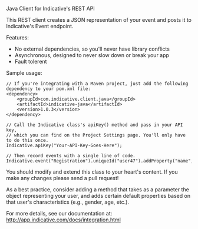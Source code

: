Java Client for Indicative's REST API

This REST client creates a JSON representation of your event and posts it to Indicative's Event endpoint.

Features:

+ No external dependencies, so you'll never have library conflicts
+ Asynchronous, designed to never slow down or break your app
+ Fault tolerent

Sample usage:

    // If you're integrating with a Maven project, just add the following dependency to your pom.xml file:
    <dependency>
	    <groupId>com.indicative.client.java</groupId>
	    <artifactId>indicative-java</artifactId>
	    <version>1.0.3</version>
    </dependency>

    // Call the Indicative class's apiKey() method and pass in your API key, 
    // which you can find on the Project Settings page. You'll only have to do this once.
    Indicative.apiKey("Your-API-Key-Goes-Here");

    // Then record events with a single line of code.
    Indicative.event("Registration").uniqueId("user47").addProperty("name","value").done();

You should modify and extend this class to your heart's content.  If you make any changes please send a pull request!

As a best practice, consider adding a method that takes as a parameter the object representing your user, and adds certain default properties based on that user's characteristics (e.g., gender, age, etc.).

For more details, see our documentation at: http://app.indicative.com/docs/integration.html
